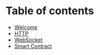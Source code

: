 # Table of contents

* [Welcome](README.md)
* [HTTP](http.md)
* [WebSocket](ws.md)
* [Smart Contract](contract.md)

